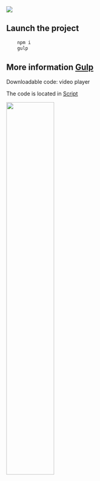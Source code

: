 <img src="https://github.com/islamovsabit/portfolio-gulp-project/assets/147802380/50e0e1f8-3cb0-42fe-9528-ed1bf9fae30b" />

## Launch the project

```bash
    npm i
    gulp
```

## More information [Gulp](https://gulpjs.com/)

<p>Downloadable code: video player</p>
<p>The code is located in <a href="https://github.com/islamovsabit/portfolio-gulp-project/blob/master/app/src/js/script.js/">Script</a></p>
<img src="https://github.com/islamovsabit/portfolio-gulp-project/assets/147802380/e6cb9f96-e183-45be-903e-074f1803b778" width="50%" />
